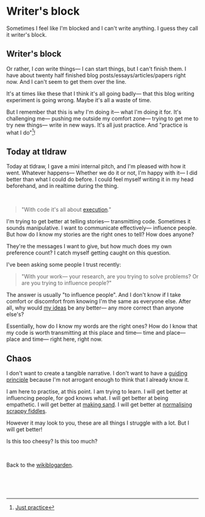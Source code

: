 # Writer's block

Sometimes I feel like I'm blocked and I can't write anything. I guess they call it writer's block. 

## Writer's block

Or rather, I *can* write things— I can start things, but I can't finish them. I have about twenty half finished blog posts/essays/articles/papers right now. And I can't seem to get them over the line. 

It's at times like these that I think it's all going badly— that this blog writing experiment is going wrong. Maybe it's all a waste of time.

But I remember that this is why I'm doing it— what I'm doing it for. It's challenging me— pushing me outside my comfort zone— trying to get me to try new things— write in new ways. It's all just practice. And "practice is what I do"[^practice]!

## Today at tldraw

Today at tldraw, I gave a mini internal pitch, and I'm pleased with how it went. Whatever happens— Whether we do it or not, I'm happy with it— I did better than what I could do before. I could feel myself writing it in my head beforehand, and in realtime during the thing.

<br>

> "With code it's all about [execution](https://www.todepond.com/wikiblogarden/academia/natural-code/submitted/)."

I'm trying to get better at telling stories— transmitting code. Sometimes it sounds manipulative. I want to communicate effectively— influence people. But how do I know my stories are the right ones to tell? How does anyone?

They're the messages I want to give, but how much does my own preference count? I catch myself getting caught on this question.

I've been asking some people I trust recently: 

> "With your work— your research, are you trying to solve problems? Or are you trying to influence people?"

The answer is usually "to influence people". And I don't know if I take comfort or discomfort from knowing I'm the same as everyone else. After all, why would [my ideas](https://www.todepond.com/wikiblogarden/my-wikiblogarden/no-more-ideas) be any better— any more correct than anyone else's?

Essentially, how do I know my words are the right ones? How do I know that my code is worth transmitting at this place and time— time and place— place and time— right here, right now.

## Chaos

I don't want to create a tangible narrative. I don't want to have a [guiding principle](https://worrydream.com/LearnableProgramming/) because I'm not arrogant enough to think that I already know it.

I am here to practise, at this point. I am trying to learn. I will get better at influencing people, for god knows what. I will get better at being empathetic. I will get better at [making sand](https://todepond.com/wikiblogarden/art/why-bother). I will get better at [normalising scrappy fiddles](https://www.todepond.com/wikiblogarden/health/transition/in-slow-motion/).

However it may look to you, these are all things I struggle with a lot. But I will get better! 

Is this too cheesy? Is this too much?

<br>

Back to the [wikiblogarden](/wikiblogarden).

<br>

<br>

<br>

[^practice]: [Just practice](https://www.todepond.com/wikiblogarden/genocide/platform/)
